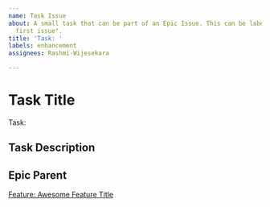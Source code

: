 ```yaml
---
name: Task Issue
about: A small task that can be part of an Epic Issue. This can be labeled as a "good
  first issue".
title: 'Task: '
labels: enhancement
assignees: Rashmi-Wijesekara

---
```


# Task Title

Task: 

## Task Description

## Epic Parent

<!-- The link below should link to its Epic Parent. -->

[Feature: Awesome Feature Title](https://github.com/username/repository-name/issues/1)
